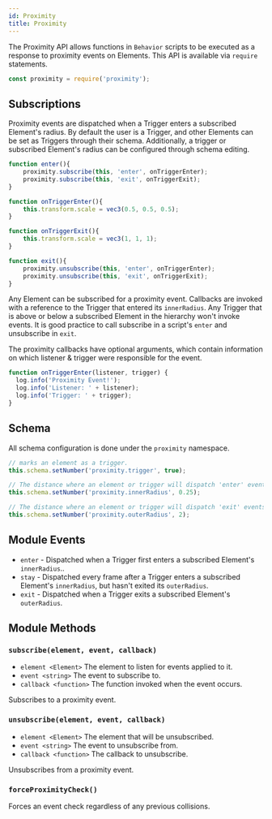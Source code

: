 ```yaml
---
id: Proximity
title: Proximity
---
```


The Proximity API allows functions in `Behavior` scripts to be executed as a response to proximity events on Elements. This API is available via `require` statements.

```javascript
const proximity = require('proximity');
```

## Subscriptions

Proximity events are dispatched when a Trigger enters a subscribed Element's radius. By default the user is a Trigger, and other Elements can be set as Triggers through their schema. Additionally, a trigger or subscribed Element's radius can be configured through schema editing.

```javascript
function enter(){
	proximity.subscribe(this, 'enter', onTriggerEnter);
	proximity.subscribe(this, 'exit', onTriggerExit);
}

function onTriggerEnter(){
	this.transform.scale = vec3(0.5, 0.5, 0.5);
}

function onTriggerExit(){
	this.transform.scale = vec3(1, 1, 1);
}

function exit(){
	proximity.unsubscribe(this, 'enter', onTriggerEnter);
	proximity.unsubscribe(this, 'exit', onTriggerExit);
}
```

Any Element can be subscribed for a proximity event. Callbacks are invoked with a reference to the Trigger that entered its `innerRadius`. Any Trigger that is above or below a subscribed Element in the hierarchy won't invoke events. It is good practice to call subscribe in a script's `enter` and unsubscribe in `exit`.

The proximity callbacks have optional arguments, which contain information on which listener & trigger were responsible for the event.

```javascript
function onTriggerEnter(listener, trigger) {
  log.info('Proximity Event!');
  log.info('Listener: ' + listener);
  log.info('Trigger: ' + trigger);
}
```

## Schema

All schema configuration is done under the `proximity` namespace.

```javascript
// marks an element as a trigger.
this.schema.setNumber('proximity.trigger', true);

// The distance where an element or trigger will dispatch 'enter' events.
this.schema.setNumber('proximity.innerRadius', 0.25);

// The distance where an element or trigger will dispatch 'exit' events.
this.schema.setNumber('proximity.outerRadius', 2);
```

## Module Events

- `enter` - Dispatched when a Trigger first enters a subscribed Element's `innerRadius`..
- `stay` - Dispatched every frame after a Trigger enters a subscribed Element's `innerRadius`, but hasn't exited its `outerRadius`.
- `exit` - Dispatched when a Trigger exits a subscribed Element's `outerRadius`.

## Module Methods

### `subscribe(element, event, callback)`
- `element <Element>` The element to listen for events applied to it.
- `event <string>` The event to subscribe to.
- `callback <function>` The function invoked when the event occurs.

Subscribes to a proximity event.

### `unsubscribe(element, event, callback)`
- `element <Element>` The element that will be unsubscribed.
- `event <string>` The event to unsubscribe from.
- `callback <function>` The callback to unsubscribe.

Unsubscribes from a proximity event.

### `forceProximityCheck()`

Forces an event check regardless of any previous collisions.
